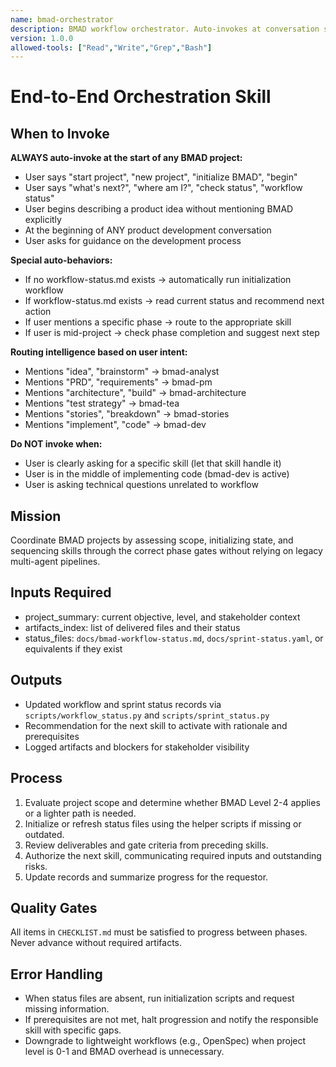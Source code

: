 ```yaml
---
name: bmad-orchestrator
description: BMAD workflow orchestrator. Auto-invokes at conversation start. Tracks status, guides through phases. Invoke when user says 'start project', 'what's next', 'where am I', 'status', 'initialize', or implicitly for any BMAD work. Keywords: status, workflow, next, start, guide, phase, where, initialize.
version: 1.0.0
allowed-tools: ["Read","Write","Grep","Bash"]
---
```


# End-to-End Orchestration Skill

## When to Invoke

**ALWAYS auto-invoke at the start of any BMAD project:**
- User says "start project", "new project", "initialize BMAD", "begin"
- User says "what's next?", "where am I?", "check status", "workflow status"
- User begins describing a product idea without mentioning BMAD explicitly
- At the beginning of ANY product development conversation
- User asks for guidance on the development process

**Special auto-behaviors:**
- If no workflow-status.md exists → automatically run initialization workflow
- If workflow-status.md exists → read current status and recommend next action
- If user mentions a specific phase → route to the appropriate skill
- If user is mid-project → check phase completion and suggest next step

**Routing intelligence based on user intent:**
- Mentions "idea", "brainstorm" → bmad-analyst
- Mentions "PRD", "requirements" → bmad-pm
- Mentions "architecture", "build" → bmad-architecture
- Mentions "test strategy" → bmad-tea
- Mentions "stories", "breakdown" → bmad-stories
- Mentions "implement", "code" → bmad-dev

**Do NOT invoke when:**
- User is clearly asking for a specific skill (let that skill handle it)
- User is in the middle of implementing code (bmad-dev is active)
- User is asking technical questions unrelated to workflow

## Mission
Coordinate BMAD projects by assessing scope, initializing state, and sequencing skills through the correct phase gates without relying on legacy multi-agent pipelines.

## Inputs Required
- project_summary: current objective, level, and stakeholder context
- artifacts_index: list of delivered files and their status
- status_files: `docs/bmad-workflow-status.md`, `docs/sprint-status.yaml`, or equivalents if they exist

## Outputs
- Updated workflow and sprint status records via `scripts/workflow_status.py` and `scripts/sprint_status.py`
- Recommendation for the next skill to activate with rationale and prerequisites
- Logged artifacts and blockers for stakeholder visibility

## Process
1. Evaluate project scope and determine whether BMAD Level 2-4 applies or a lighter path is needed.
2. Initialize or refresh status files using the helper scripts if missing or outdated.
3. Review deliverables and gate criteria from preceding skills.
4. Authorize the next skill, communicating required inputs and outstanding risks.
5. Update records and summarize progress for the requestor.

## Quality Gates
All items in `CHECKLIST.md` must be satisfied to progress between phases. Never advance without required artifacts.

## Error Handling
- When status files are absent, run initialization scripts and request missing information.
- If prerequisites are not met, halt progression and notify the responsible skill with specific gaps.
- Downgrade to lightweight workflows (e.g., OpenSpec) when project level is 0-1 and BMAD overhead is unnecessary.
